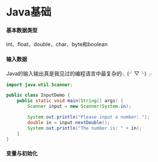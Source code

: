 # Java基础

#### 基本数据类型

int、float、double、char、byte和boolean

#### 输入数据

Java的输入输出真是我见过的编程语言中最复杂的╮(╯▽╰)╭

```java
import java.util.Scanner;

public class InputDemo {
    public static void main(String[] args) {
        Scanner input = new Scanner(System.in);

        System.out.println("Please input a number: ");
        double in = input.nextDouble();
        System.out.println("The number is: " + in);
    }
}
```

#### 变量与初始化

